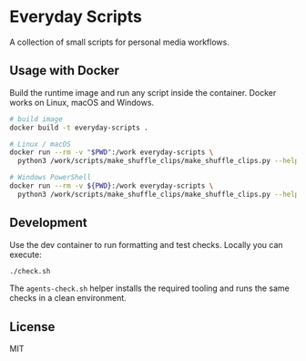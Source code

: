 # Everyday Scripts

A collection of small scripts for personal media workflows.

## Usage with Docker

Build the runtime image and run any script inside the container. Docker works on Linux, macOS and Windows.

```bash
# build image
docker build -t everyday-scripts .

# Linux / macOS
docker run --rm -v "$PWD":/work everyday-scripts \
  python3 /work/scripts/make_shuffle_clips/make_shuffle_clips.py --help

# Windows PowerShell
docker run --rm -v ${PWD}:/work everyday-scripts \
  python3 /work/scripts/make_shuffle_clips/make_shuffle_clips.py --help
```

## Development

Use the dev container to run formatting and test checks. Locally you can
execute:

```bash
./check.sh
```

The `agents-check.sh` helper installs the required tooling and runs the same
checks in a clean environment.

## License

MIT
